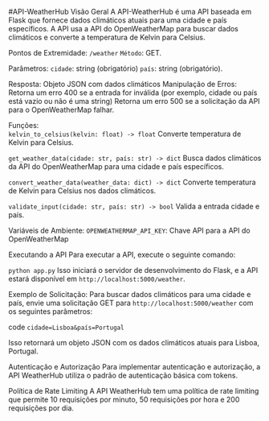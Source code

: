 #API-WeatherHub
 Visão Geral
 A API-WeatherHub é uma API baseada em Flask que fornece dados climáticos atuais para uma cidade e país específicos. A API usa a API do OpenWeatherMap para buscar 
 dados climáticos e converte a temperatura de Kelvin para Celsius.

Pontos de Extremidade:
 `/weather`
 `Método`: GET.

Parâmetros:
 `cidade`: string (obrigatório)
 `país`: string (obrigatório).
 
Resposta: Objeto JSON com dados climáticos
Manipulação de Erros:
 Retorna um erro 400 se a entrada for inválida (por exemplo, cidade ou país está vazio ou não é uma string)
 Retorna um erro 500 se a solicitação da API para o OpenWeatherMap falhar.

Funções:  
 `kelvin_to_celsius(kelvin: float) -> float`
  Converte temperatura de Kelvin para Celsius.

`get_weather_data(cidade: str, país: str) -> dict`
 Busca dados climáticos da API do OpenWeatherMap para uma cidade e país específicos.

`convert_weather_data(weather_data: dict) -> dict`
 Converte temperatura de Kelvin para Celsius nos dados climáticos.

`validate_input(cidade: str, país: str) -> bool`
 Valida a entrada cidade e país.

Variáveis de Ambiente:
 `OPENWEATHERMAP_API_KEY`: Chave API para a API do OpenWeatherMap

Executando a API
Para executar a API, execute o seguinte comando:


 ```python app.py```
Isso iniciará o servidor de desenvolvimento do Flask, e a API estará disponível em `http://localhost:5000/weather`.

Exemplo de Solicitação:
 Para buscar dados climáticos para uma cidade e país, envie uma solicitação GET para `http://localhost:5000/weather` com os seguintes parâmetros:

code
```cidade=Lisboa&país=Portugal```

Isso retornará um objeto JSON com os dados climáticos atuais para Lisboa, Portugal.

Autenticação e Autorização
 Para implementar autenticação e autorização, a API WeatherHub utiliza o padrão de autenticação básica com tokens.

Política de Rate Limiting
 A API WeatherHub tem uma política de rate limiting que permite 10 requisições por minuto, 50 requisições por hora e 200 requisições por dia.
